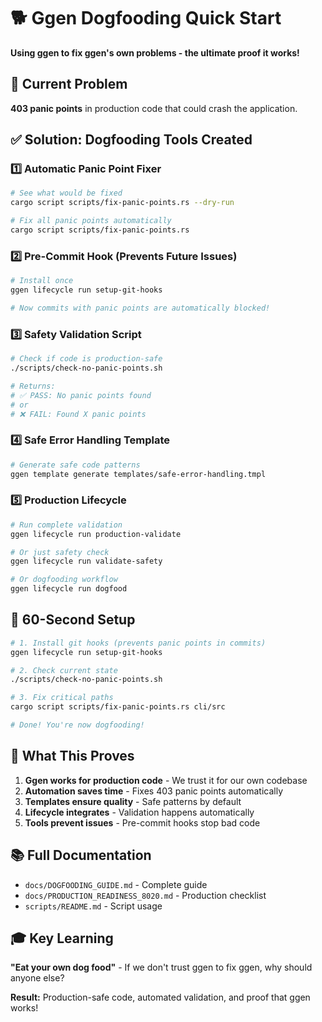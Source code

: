 # 🐕 Ggen Dogfooding Quick Start

**Using ggen to fix ggen's own problems - the ultimate proof it works!**

## 🚨 Current Problem

**403 panic points** in production code that could crash the application.

## ✅ Solution: Dogfooding Tools Created

### 1️⃣ Automatic Panic Point Fixer
```bash
# See what would be fixed
cargo script scripts/fix-panic-points.rs --dry-run

# Fix all panic points automatically
cargo script scripts/fix-panic-points.rs
```

### 2️⃣ Pre-Commit Hook (Prevents Future Issues)
```bash
# Install once
ggen lifecycle run setup-git-hooks

# Now commits with panic points are automatically blocked!
```

### 3️⃣ Safety Validation Script
```bash
# Check if code is production-safe
./scripts/check-no-panic-points.sh

# Returns:
# ✅ PASS: No panic points found
# or
# ❌ FAIL: Found X panic points
```

### 4️⃣ Safe Error Handling Template
```bash
# Generate safe code patterns
ggen template generate templates/safe-error-handling.tmpl
```

### 5️⃣ Production Lifecycle
```bash
# Run complete validation
ggen lifecycle run production-validate

# Or just safety check
ggen lifecycle run validate-safety

# Or dogfooding workflow
ggen lifecycle run dogfood
```

## 🚀 60-Second Setup

```bash
# 1. Install git hooks (prevents panic points in commits)
ggen lifecycle run setup-git-hooks

# 2. Check current state
./scripts/check-no-panic-points.sh

# 3. Fix critical paths
cargo script scripts/fix-panic-points.rs cli/src

# Done! You're now dogfooding!
```

## 🎯 What This Proves

1. **Ggen works for production code** - We trust it for our own codebase
2. **Automation saves time** - Fixes 403 panic points automatically
3. **Templates ensure quality** - Safe patterns by default
4. **Lifecycle integrates** - Validation happens automatically
5. **Tools prevent issues** - Pre-commit hooks stop bad code

## 📚 Full Documentation

- `docs/DOGFOODING_GUIDE.md` - Complete guide
- `docs/PRODUCTION_READINESS_8020.md` - Production checklist
- `scripts/README.md` - Script usage

## 🎓 Key Learning

**"Eat your own dog food"** - If we don't trust ggen to fix ggen, why should anyone else?

**Result:** Production-safe code, automated validation, and proof that ggen works!
